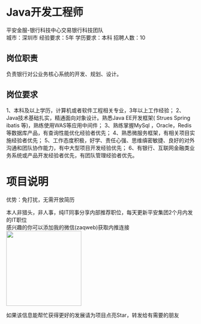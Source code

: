 # Java开发工程师
平安金服-银行科技中心交易银行科技团队  
城市：深圳市 经验要求：5年 学历要求：本科  招聘人数：10

## 岗位职责
负责银行对公业务核心系统的开发、规划、设计。

## 岗位要求
1、本科及以上学历，计算机或者软件工程相关专业，3年以上工作经验；
   2、Java技术基础扎实，精通面向对象设计。熟悉Java EE开发框架( Strues Spring ibatis 等)，熟练使用WAS等应用中间件；
   3、熟练掌握MySql ，Oracle，Redis 等数据库产品，有查询性能优化经验者优先；
   4、熟悉微服务框架，有相关项目实施经验者优先；
   5、工作态度积极，好学、责任心强、思维缜密敏捷、良好的对外沟通和团队协作能力，有中大型项目开发经验优先； 
   6、有银行、互联网金融类业务系统或产品开发经验者优先，有团队管理经验者优先。

# 项目说明

优势：免打扰，无需开放简历

本人非猎头，非人事，纯IT同事分享内部推荐职位，每天更新平安集团2个月内发的IT职位  
感兴趣的你可以添加我的微信(zaqweb)获取内推连接  
<img src="https://github.com/zaqweb/PA-IT-JOBS/blob/master/WechatICode.jpeg"  height="200" width="200">

如果该信息能帮忙获得更好的发展请为项目点亮Star，转发给有需要的朋友




